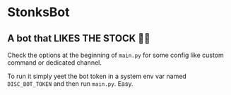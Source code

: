 # StonksBot
## A bot that LIKES THE STOCK 🚀🚀

Check the options at the beginning of `main.py` for some config like custom command or dedicated channel.

To run it simply yeet the bot token in a system env var named `DISC_BOT_TOKEN` and then run `main.py`. Easy.